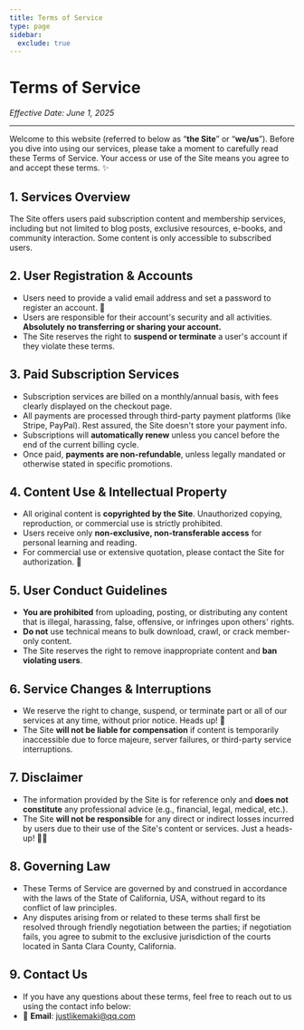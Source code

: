 ```yaml
---
title: Terms of Service
type: page
sidebar:
  exclude: true
---
```

# Terms of Service

*Effective Date: June 1, 2025*

---

Welcome to this website (referred to below as “**the Site**” or “**we/us**”). Before you dive into using our services, please take a moment to carefully read these Terms of Service. Your access or use of the Site means you agree to and accept these terms. ✨

## 1. Services Overview
The Site offers users paid subscription content and membership services, including but not limited to blog posts, exclusive resources, e-books, and community interaction. Some content is only accessible to subscribed users.

## 2. User Registration & Accounts
- Users need to provide a valid email address and set a password to register an account. 🔐
- Users are responsible for their account's security and all activities. **Absolutely no transferring or sharing your account.**
- The Site reserves the right to **suspend or terminate** a user's account if they violate these terms.

## 3. Paid Subscription Services
- Subscription services are billed on a monthly/annual basis, with fees clearly displayed on the checkout page.
- All payments are processed through third-party payment platforms (like Stripe, PayPal). Rest assured, the Site doesn't store your payment info.
- Subscriptions will **automatically renew** unless you cancel before the end of the current billing cycle.
- Once paid, **payments are non-refundable**, unless legally mandated or otherwise stated in specific promotions.

## 4. Content Use & Intellectual Property
- All original content is **copyrighted by the Site**. Unauthorized copying, reproduction, or commercial use is strictly prohibited.
- Users receive only **non-exclusive, non-transferable access** for personal learning and reading.
- For commercial use or extensive quotation, please contact the Site for authorization. 🤝

## 5. User Conduct Guidelines
- **You are prohibited** from uploading, posting, or distributing any content that is illegal, harassing, false, offensive, or infringes upon others' rights.
- **Do not** use technical means to bulk download, crawl, or crack member-only content.
- The Site reserves the right to remove inappropriate content and **ban violating users**.

## 6. Service Changes & Interruptions
- We reserve the right to change, suspend, or terminate part or all of our services at any time, without prior notice. Heads up! 📢
- The Site **will not be liable for compensation** if content is temporarily inaccessible due to force majeure, server failures, or third-party service interruptions.

## 7. Disclaimer
- The information provided by the Site is for reference only and **does not constitute** any professional advice (e.g., financial, legal, medical, etc.).
- The Site **will not be responsible** for any direct or indirect losses incurred by users due to their use of the Site's content or services. Just a heads-up! 🙅‍♀️

## 8. Governing Law
- These Terms of Service are governed by and construed in accordance with the laws of the State of California, USA, without regard to its conflict of law principles.
- Any disputes arising from or related to these terms shall first be resolved through friendly negotiation between the parties; if negotiation fails, you agree to submit to the exclusive jurisdiction of the courts located in Santa Clara County, California.

## 9. Contact Us
- If you have any questions about these terms, feel free to reach out to us using the contact info below:
- 📧 **Email**: [justlikemaki@qq.com](mailto:justlikemaki@qq.com)